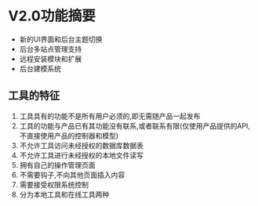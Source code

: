 V2.0功能摘要
======================

+ 新的UI界面和后台主题切换
+ 后台多站点管理支持
+ 远程安装模块和扩展
+ 后台建模系统

工具的特征
----------

1. 工具具有的功能不是所有用户必须的,即无需随产品一起发布
2. 工具的功能与产品已有其功能没有联系,或者联系有限(仅使用产品提供的API,不直接使用产品的控制器和模型)
3. 不允许工具访问未经授权的数据库数据表
4. 不允许工具进行未经授权的本地文件读写
5. 拥有自己的操作管理页面
6. 不需要钩子,不向其他页面插入内容
7. 需要接受权限系统控制
8. 分为本地工具和在线工具两种

